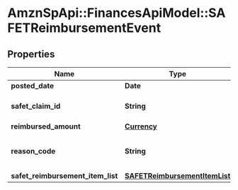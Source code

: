 # AmznSpApi::FinancesApiModel::SAFETReimbursementEvent

## Properties
Name | Type | Description | Notes
------------ | ------------- | ------------- | -------------
**posted_date** | **Date** |  | [optional] 
**safet_claim_id** | **String** | A SAFE-T claim identifier. | [optional] 
**reimbursed_amount** | [**Currency**](Currency.md) |  | [optional] 
**reason_code** | **String** | Indicates why the seller was reimbursed. | [optional] 
**safet_reimbursement_item_list** | [**SAFETReimbursementItemList**](SAFETReimbursementItemList.md) |  | [optional] 

